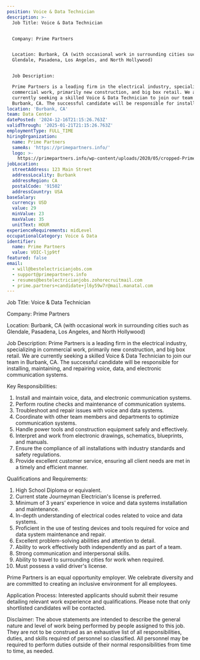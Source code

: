 ```yaml
---
position: Voice & Data Technician
description: >-
  Job Title: Voice & Data Technician


  Company: Prime Partners


  Location: Burbank, CA (with occasional work in surrounding cities such as
  Glendale, Pasadena, Los Angeles, and North Hollywood)


  Job Description:

  Prime Partners is a leading firm in the electrical industry, specializing in
  commercial work, primarily new construction, and big box retail. We are
  currently seeking a skilled Voice & Data Technician to join our team in
  Burbank, CA. The successful candidate will be responsible for installing...
location: 'Burbank, CA'
team: Data Center
datePosted: '2024-12-16T21:15:26.763Z'
validThrough: '2025-01-21T21:15:26.763Z'
employmentType: FULL_TIME
hiringOrganization:
  name: Prime Partners
  sameAs: 'https://primepartners.info/'
  logo: >-
    https://primepartners.info/wp-content/uploads/2020/05/cropped-Prime-Partners-Logo-NO-BG-1-1.png
jobLocation:
  streetAddress: 123 Main Street
  addressLocality: Burbank
  addressRegion: CA
  postalCode: '91502'
  addressCountry: USA
baseSalary:
  currency: USD
  value: 29
  minValue: 23
  maxValue: 35
  unitText: HOUR
experienceRequirements: midLevel
occupationalCategory: Voice & Data
identifier:
  name: Prime Partners
  value: VOIC-ljp9tf
featured: false
email:
  - will@bestelectricianjobs.com
  - support@primepartners.info
  - resumes@bestelectricianjobs.zohorecruitmail.com
  - prime.partners+candidate+jl6y59w7r@mail.manatal.com
---
```




Job Title: Voice & Data Technician

Company: Prime Partners

Location: Burbank, CA (with occasional work in surrounding cities such as Glendale, Pasadena, Los Angeles, and North Hollywood)

Job Description:
Prime Partners is a leading firm in the electrical industry, specializing in commercial work, primarily new construction, and big box retail. We are currently seeking a skilled Voice & Data Technician to join our team in Burbank, CA. The successful candidate will be responsible for installing, maintaining, and repairing voice, data, and electronic communication systems.

Key Responsibilities:

1. Install and maintain voice, data, and electronic communication systems.
2. Perform routine checks and maintenance of communication systems.
3. Troubleshoot and repair issues with voice and data systems.
4. Coordinate with other team members and departments to optimize communication systems.
5. Handle power tools and construction equipment safely and effectively.
6. Interpret and work from electronic drawings, schematics, blueprints, and manuals.
7. Ensure the compliance of all installations with industry standards and safety regulations.
8. Provide excellent customer service, ensuring all client needs are met in a timely and efficient manner.

Qualifications and Requirements:

1. High School Diploma or equivalent.
2. Current state Journeyman Electrician's license is preferred.
3. Minimum of 3 years’ experience in voice and data systems installation and maintenance.
4. In-depth understanding of electrical codes related to voice and data systems.
5. Proficient in the use of testing devices and tools required for voice and data system maintenance and repair.
6. Excellent problem-solving abilities and attention to detail.
7. Ability to work effectively both independently and as part of a team.
8. Strong communication and interpersonal skills.
9. Ability to travel to surrounding cities for work when required.
10. Must possess a valid driver's license.

Prime Partners is an equal opportunity employer. We celebrate diversity and are committed to creating an inclusive environment for all employees.

Application Process:
Interested applicants should submit their resume detailing relevant work experience and qualifications. Please note that only shortlisted candidates will be contacted.

Disclaimer: The above statements are intended to describe the general nature and level of work being performed by people assigned to this job. They are not to be construed as an exhaustive list of all responsibilities, duties, and skills required of personnel so classified. All personnel may be required to perform duties outside of their normal responsibilities from time to time, as needed.
